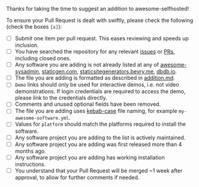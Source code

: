 <!-- If you are adding new software to the list, DO NOT DELETE THE TEXT BELOW . Please make sure relevant boxes are checked [x] -->
<!-- If you are simply updating an existing entry or removing a project, DO delete the text below. -->

Thanks for taking the time to suggest an addition to awesome-selfhosted! 

To ensure your Pull Request is dealt with swiftly, please check the following (check the boxes `[x]`):
- [ ] Submit one item per pull request. This eases reviewing and speeds up inclusion.
- [ ] You have searched the repository for any relevant [issues](https://github.com/awesome-selfhosted/awesome-selfhosted-data/issues) or [PRs](https://github.com/awesome-selfhosted/awesome-selfhosted-data/pulls), including closed ones.
- [ ] Any software you are adding is not already listed at any of [awesome-sysadmin](https://github.com/awesome-foss/awesome-sysadmin), [staticgen.com](https://www.staticgen.com/), [staticsitegenerators.bevry.me](https://staticsitegenerators.bevry.me/), [dbdb.io](https://dbdb.io/browse).
- [ ] The file you are adding is formatted as described in [addition.md](https://github.com/awesome-selfhosted/awesome-selfhosted-data/blob/master/.github/ISSUE_TEMPLATE/addition.md).
- [ ] `Demo` links should only be used for interactive demos, i.e. not video demonstrations. If login credentials are required to access the demo, please link to the credentials directly.
- [ ] Comments and unused optional fields have been removed.
- [ ] The file you are adding uses [kebab-case](https://en.wikipedia.org/wiki/Letter_case#Kebab_case) file naming, for example `my-awesome-software.yml`.
- [ ] Values for `platform` should match the platforms required to install the software.
- [ ] Any software project you are adding to the list is actively maintained.
- [ ] Any software project you are adding was first released more than 4 months ago.
- [ ] Any software project you are adding has working installation instructions.
- [ ] You understand that your Pull Request will be merged ~1 week after approval, to allow for further comments if needed.
